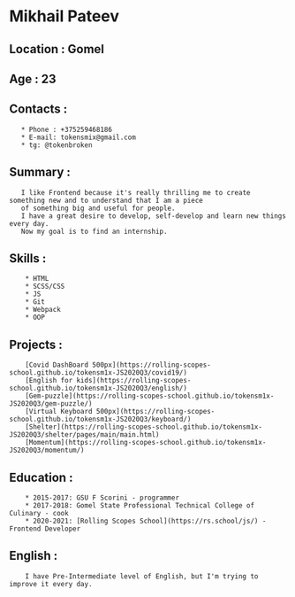 # Mikhail Pateev
## Location : Gomel
## Age : 23
## Contacts :
       * Phone : +375259468186
       * E-mail: tokensmix@gmail.com
       * tg: @tokenbroken
## Summary :
       I like Frontend because it's really thrilling me to create something new and to understand that I am a piece
       of something big and useful for people.
       I have a great desire to develop, self-develop and learn new things every day.
       Now my goal is to find an internship.
## Skills :
        * HTML
        * SCSS/CSS
        * JS
        * Git
        * Webpack
        * OOP
## Projects :
        [Covid DashBoard 500px](https://rolling-scopes-school.github.io/tokensm1x-JS2020Q3/covid19/)
        [English for kids](https://rolling-scopes-school.github.io/tokensm1x-JS2020Q3/english/)
        [Gem-puzzle](https://rolling-scopes-school.github.io/tokensm1x-JS2020Q3/gem-puzzle/)
        [Virtual Keyboard 500px](https://rolling-scopes-school.github.io/tokensm1x-JS2020Q3/keyboard/)
        [Shelter](https://rolling-scopes-school.github.io/tokensm1x-JS2020Q3/shelter/pages/main/main.html)
        [Momentum](https://rolling-scopes-school.github.io/tokensm1x-JS2020Q3/momentum/)
## Education :
        * 2015-2017: GSU F Scorini - programmer
        * 2017-2018: Gomel State Professional Technical College of Culinary - cook
        * 2020-2021: [Rolling Scopes School](https://rs.school/js/) - Frontend Developer
## English :
        I have Pre-Intermediate level of English, but I'm trying to improve it every day.
